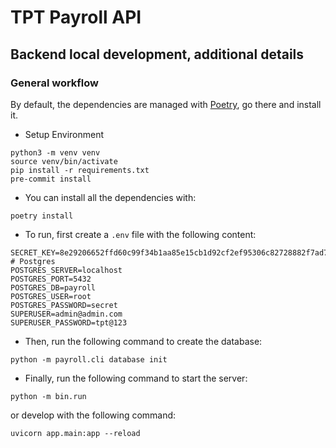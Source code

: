 # TPT Payroll API

## Backend local development, additional details

### General workflow

By default, the dependencies are managed with [Poetry](https://python-poetry.org/), go there and install it.

- Setup Environment

```console
python3 -m venv venv
source venv/bin/activate
pip install -r requirements.txt
pre-commit install
```

- You can install all the dependencies with:

```console
poetry install
```

- To run, first create a `.env` file with the following content:

```env
SECRET_KEY=8e29206652ffd60c99f34b1aa85e15cb1d92cf2ef95306c82728882f7ad7647b
# Postgres
POSTGRES_SERVER=localhost
POSTGRES_PORT=5432
POSTGRES_DB=payroll
POSTGRES_USER=root
POSTGRES_PASSWORD=secret
SUPERUSER=admin@admin.com
SUPERUSER_PASSWORD=tpt@123
```

- Then, run the following command to create the database:

```console
python -m payroll.cli database init
```

- Finally, run the following command to start the server:

```console
python -m bin.run
```

or develop with the following command:

```console
uvicorn app.main:app --reload
```
